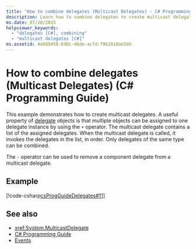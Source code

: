 ```yaml
---
title: "How to combine delegates (Multicast Delegates) - C# Programming Guide"
description: Learn how to combine delegates to create multicast delegates. See a code example and view additional available resources.
ms.date: 07/20/2015
helpviewer_keywords: 
  - "delegates [C#], combining"
  - "multicast delegates [C#]"
ms.assetid: 4e689450-6d0c-46de-acfd-f961018ae5dd
---
```

# How to combine delegates (Multicast Delegates) (C# Programming Guide)
This example demonstrates how to create multicast delegates. A useful property of [delegate](../../language-reference/builtin-types/reference-types.md) objects is that multiple objects can be assigned to one delegate instance by using the `+` operator. The multicast delegate contains a list of the assigned delegates. When the multicast delegate is called, it invokes the delegates in the list, in order. Only delegates of the same type can be combined.  
  
 The `-` operator can be used to remove a component delegate from a multicast delegate.  
  
## Example  
 [!code-csharp[csProgGuideDelegates#11](~/samples/snippets/csharp/VS_Snippets_VBCSharp/csProgGuideDelegates/CS/Delegates.cs#11)]  
  
## See also

- <xref:System.MulticastDelegate>
- [C# Programming Guide](../index.md)
- [Events](../events/index.md)
